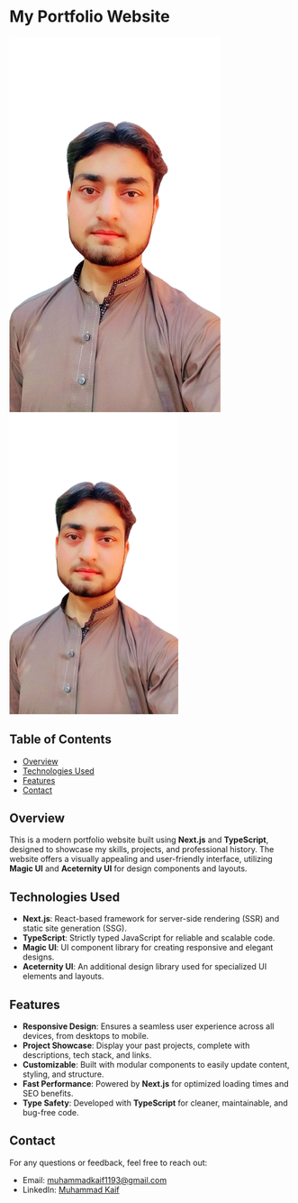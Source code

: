 # My Portfolio Website

![Muhammad Kaif](public//me.png)
<img src="public/me.png" alt="Muhammad Kaif" width="300"/>

## Table of Contents

- [Overview](#overview)
- [Technologies Used](#technologies-used)
- [Features](#features)
- [Contact](#contact)

## Overview

This is a modern portfolio website built using **Next.js** and **TypeScript**, designed to showcase my skills, projects, and professional history. The website offers a visually appealing and user-friendly interface, utilizing **Magic UI** and **Aceternity UI** for design components and layouts.

## Technologies Used

- **Next.js**: React-based framework for server-side rendering (SSR) and static site generation (SSG).
- **TypeScript**: Strictly typed JavaScript for reliable and scalable code.
- **Magic UI**: UI component library for creating responsive and elegant designs.
- **Aceternity UI**: An additional design library used for specialized UI elements and layouts.

## Features

- **Responsive Design**: Ensures a seamless user experience across all devices, from desktops to mobile.
- **Project Showcase**: Display your past projects, complete with descriptions, tech stack, and links.
- **Customizable**: Built with modular components to easily update content, styling, and structure.
- **Fast Performance**: Powered by **Next.js** for optimized loading times and SEO benefits.
- **Type Safety**: Developed with **TypeScript** for cleaner, maintainable, and bug-free code.

## Contact

For any questions or feedback, feel free to reach out:

- Email: [muhammadkaif1193@gmail.com](mailto:muhammadkaif1193@gmail.com)
- LinkedIn: [Muhammad Kaif](https://www.linkedin.com/in/muhammad-kaif-059a53261)
